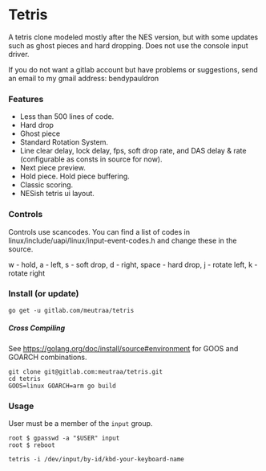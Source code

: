 # Tetris
A tetris clone modeled mostly after the NES version, but with some updates such
as ghost pieces and hard dropping. Does not use the console input driver.

If you do not want a gitlab account but have problems or suggestions,
send an email to my gmail address: bendypauldron

### Features
* Less than 500 lines of code.
* Hard drop
* Ghost piece
* Standard Rotation System.
* Line clear delay, lock delay, fps, soft drop rate, and DAS delay & rate (configurable as consts in source for now).
* Next piece preview.
* Hold piece. Hold piece buffering.
* Classic scoring.
* NESish tetris ui layout.

### Controls
Controls use scancodes. You can find a list of codes in linux/include/uapi/linux/input-event-codes.h
and change these in the source.

w - hold, a - left, s - soft drop, d - right, space - hard drop, j - rotate left, k - rotate right

### Install (or update)
```shell
go get -u gitlab.com/meutraa/tetris
```

##### Cross Compiling
See https://golang.org/doc/install/source#environment for GOOS and GOARCH combinations.
```shell
git clone git@gitlab.com:meutraa/tetris.git
cd tetris
GOOS=linux GOARCH=arm go build
```

### Usage
User must be a member of the `input` group.

```shell
root $ gpasswd -a "$USER" input
root $ reboot
```

```shell
tetris -i /dev/input/by-id/kbd-your-keyboard-name
```
